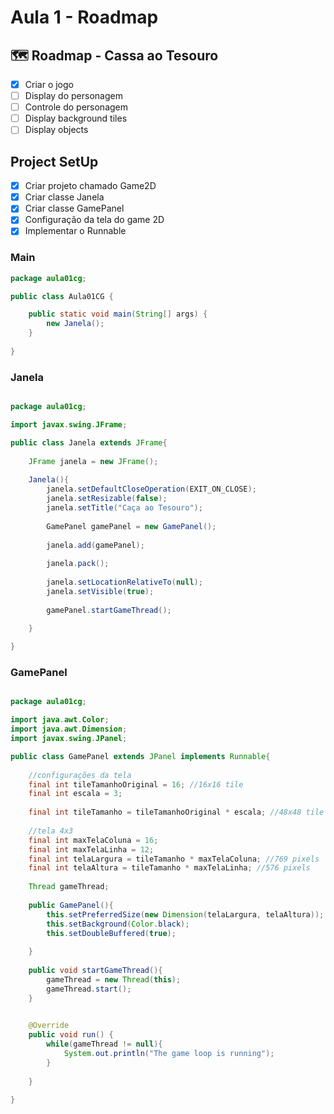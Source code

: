 # Aula 1 -  Roadmap

## 🗺️ Roadmap - Cassa ao Tesouro

   - [x] Criar o jogo
   - [ ] Display do personagem
   - [ ] Controle do personagem
   - [ ] Display background tiles
   - [ ] Display objects

## Project SetUp

   - [x] Criar projeto chamado Game2D
   - [x] Criar classe Janela
   - [x] Criar classe GamePanel
   - [x] Configuração da tela do game 2D
   - [x] Implementar o Runnable

### Main
```Java
package aula01cg;

public class Aula01CG {

    public static void main(String[] args) {
        new Janela();
    }
    
}
```

### Janela
```Java

package aula01cg;

import javax.swing.JFrame;

public class Janela extends JFrame{
  
    JFrame janela = new JFrame();
    
    Janela(){
        janela.setDefaultCloseOperation(EXIT_ON_CLOSE);
        janela.setResizable(false);
        janela.setTitle("Caça ao Tesouro");
        
        GamePanel gamePanel = new GamePanel();
        
        janela.add(gamePanel);
        
        janela.pack();
        
        janela.setLocationRelativeTo(null);
        janela.setVisible(true);
        
        gamePanel.startGameThread();
    
    }

}
```

### GamePanel
```Java

package aula01cg;

import java.awt.Color;
import java.awt.Dimension;
import javax.swing.JPanel;

public class GamePanel extends JPanel implements Runnable{
    
    //configurações da tela
    final int tileTamanhoOriginal = 16; //16x16 tile
    final int escala = 3;
    
    final int tileTamanho = tileTamanhoOriginal * escala; //48x48 tile
    
    //tela 4x3
    final int maxTelaColuna = 16; 
    final int maxTelaLinha = 12;
    final int telaLargura = tileTamanho * maxTelaColuna; //769 pixels
    final int telaAltura = tileTamanho * maxTelaLinha; //576 pixels
    
    Thread gameThread;
    
    public GamePanel(){
        this.setPreferredSize(new Dimension(telaLargura, telaAltura));
        this.setBackground(Color.black);
        this.setDoubleBuffered(true);
        
    }
    
    public void startGameThread(){
        gameThread = new Thread(this);
        gameThread.start();
    }
    

    @Override
    public void run() {
        while(gameThread != null){
            System.out.println("The game loop is running");
        }
        
    }
    
}
```
